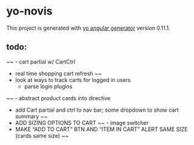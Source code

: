# yo-novis

This project is generated with [yo angular generator](https://github.com/yeoman/generator-angular)
version 0.11.1.


## todo:
~~ - cart partial w/ CartCtrl
  - real time shopping cart refresh ~~
- look at ways to track carts for logged in users
  - parse login plugins


~~ - abstract product cards into directive
- add Cart partial and ctrl to nav bar; some dropdown to show cart summary ~~
- ADD SIZING OPTIONS TO CART
~~ - image switcher
- MAKE “ADD TO CART” BTN AND “ITEM IN CART” ALERT SAME SIZE (cards same size) ~~
